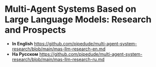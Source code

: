 # Multi-Agent Systems Based on Large Language Models: Research and Prospects

* **In English** https://github.com/pipedude/multi-agent-system-research/blob/main/mas-llm-research-en.md
* **На Русском** https://github.com/pipedude/multi-agent-system-research/blob/main/mas-llm-research-ru.md
